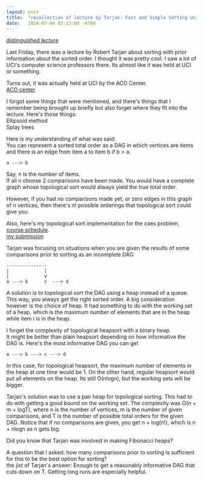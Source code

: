 ```yaml
---
layout: post
title:  "recollection of lecture by Tarjan: Fast and Simple Sorting Using Partial Information"
date:   2024-07-04 03:13:00 -0700
---
```


[distinguished lecture](https://ics.uci.edu/event/fast-and-simple-sorting-using-partial-information/)  

Last Friday, there was a lecture by Robert Tarjan about sorting with prior information
about the sorted order. I thought it was pretty cool. I saw a lot of UCI's computer science
professors there. Its almost like it was held at UCI or something.  

Turns out, it was actually held at UCI by the ACO Center.  
[ACO center](https://acoi.ics.uci.edu)  

I forgot some things that were mentioned, and there's things that I remember being brought up briefly
but also forget where they fit into the lecture. Here's those things:  
Ellipsoid method  
Splay trees  

Here is my understanding of what was said:  
You can represent a sorted total order as a DAG in which vertices are items and there
is an edge from item a to item b if b > a.
```
a ---> b
```
Say, n is the number of items.  
If all n choose 2 comparisons have been made. You would have a complete graph
whose topological sort would always yield the true total order.  

However, if you had no comparisons made yet, or zero edges in this graph of n vertices,
then there's n! possible orderings that topological sort could give you.  

Also, here's my topological sort implementation for the cses problem, [course schedule](https://cses.fi/problemset/task/1679).  
[my submission](https://cses.fi/paste/a91f59b9d7a1d0f3770c5f/)  

Tarjan was focusing on situations when you are given the results of some comparisons prior to sorting as an incomplete DAG
```
---------------
|             |
|             v
a ---> b      c  ---> d
```
A solution is to topological sort the DAG using a heap instead of a queue.
This way, you always get the right sorted order. A big consideration however is the choice of heap.
It had something to do with the working set of a heap, which is the maximum number of elements that
are in the heap while item i is in the heap.  

I forget the complexity of topological heapsort with a binary heap.  
It might be better than plain heapsort depending on how informative the DAG is. Here's the most informative DAG you can get  
```
a ---> b ---> c ---> d
```
In this case, for topological heapsort, the maximum number of elements in the heap at one time would be 1. On the
other hand, regular heapsort would put all elements on the heap. Its still O(nlogn), but the working sets will be bigger.  

Tarjan's solution was to use a pair heap for topological sorting. This had to do with getting a good bound on the working set.
The complexity was O(n + m + logT), where n is the number of vertices, m is the number of given comparisons, and T is the number of
possible total orders for the given DAG. Notice that if no comparisons are given, you get n + log(n!), which is n + nlogn as n gets big.  

Did you know that Tarjan was involved in making Fibonacci heaps?

A question that I asked: how many comparisons prior to sorting is sufficient for this to be the best option for sorting?  
the jist of Tarjan's answer: Enough to get a reasonably informative DAG that cuts down on T. Getting long runs are especially helpful.  
